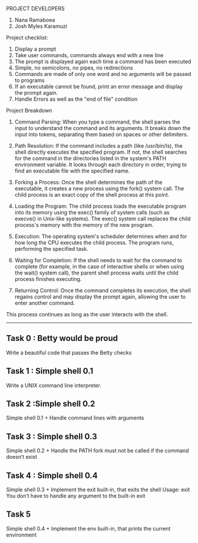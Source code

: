 PROJECT DEVELOPERS
1. Nana Ramaboea
2. Josh Myles Karamuzi

Project checklist:
1. Display a prompt
2. Take user commands, commands always end with a new line
3. The prompt is displayed again each time a command has been executed
4. Simple, no semicolons, no pipes, no redirections
5. Commands are made of only one word and no arguments will be passed to programs
6. If an executable cannot be found, print an error message and display the prompt again.
7. Handle Errors as well as the "end of file" condition

Project Breakdown
1. Command Parsing:
When you type a command, the shell parses the input to understand the command and its arguments. It breaks down the input into tokens, separating them based on spaces or other delimiters.

2. Path Resolution:
If the command includes a path (like /usr/bin/ls), the shell directly executes the specified program. If not, the shell searches for the command in the directories listed in the system's PATH environment variable. It looks through each directory in order, trying to find an executable file with the specified name.

3. Forking a Process:
Once the shell determines the path of the executable, it creates a new process using the fork() system call. The child process is an exact copy of the shell process at this point.

4. Loading the Program:
The child process loads the executable program into its memory using the exec() family of system calls (such as execve() in Unix-like systems). The exec() system call replaces the child process's memory with the memory of the new program.

5. Execution:
The operating system's scheduler determines when and for how long the CPU executes the child process. The program runs, performing the specified task.

6. Waiting for Completion:
If the shell needs to wait for the command to complete (for example, in the case of interactive shells or when using the wait() system call), the parent shell process waits until the child process finishes executing.

7. Returning Control:
Once the command completes its execution, the shell regains control and may display the prompt again, allowing the user to enter another command.

This process continues as long as the user interacts with the shell.

*****************************************************************************

## Task 0 : Betty would be proud
Write a beautiful code that passes the Betty checks

## Task 1 :  Simple shell 0.1
Write a UNIX command line interpreter.

## Task 2 :Simple shell 0.2
Simple shell 0.1 +
Handle command lines with arguments

## Task 3 : Simple shell 0.3
Simple shell 0.2 +
Handle the PATH fork must not be called if the command doesn’t exist

## Task 4 : Simple shell 0.4
Simple shell 0.3 +
Implement the exit built-in, that exits the shell
Usage: exit
You don’t have to handle any argument to the built-in exit

## Task 5
Simple shell 0.4 +
Implement the env built-in, that prints the current environment
